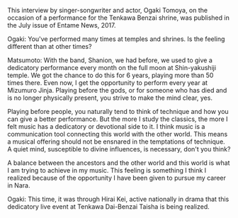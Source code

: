 This interview by singer-songwriter and actor, Ogaki Tomoya, on the occasion of a performance for the Tenkawa Benzai shrine, was published in the July issue of Entame News, 2017.

Ogaki: You've performed many times at temples and shrines. Is the feeling different than at other times?

Matsumoto: With the band, Shanion, we had before, we used to give a dedicatory performance every month on the full moon at Shin-yakushiji temple. We got the chance to do this for 6 years, playing more than 50 times there. Even now, I get the opportunity to perform every year at Mizumuro Jinja. Playing before the gods, or for someone who has died and is no longer physically present, you strive to make the mind clear, yes.

Playing before people, you naturally tend to think of technique and how you can give a better performance. But the more I study the classics, the more I felt music has a dedicatory or devotional side to it. I think music is a communication tool connecting this world with the other world. This means a musical offering should not be ensnared in the temptations of technique. A quiet mind, susceptible to divine influences, is necessary, don't you think?

A balance between the ancestors and the other world and this world is what I am trying to achieve in my music. This feeling is something I think I realized because of the opportunity I have been given to pursue my career in Nara.

Ogaki: This time, it was through Hirai Kei, active nationally in drama that this dedicatory live event at Tenkawa Dai-Benzai Taisha is being realized.
